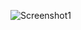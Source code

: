 ![Screenshot1](https://github.com/ErykNe/Chess-game/assets/110306022/9bb4baf4-9c9f-4e5d-8f68-605e55a32191)
